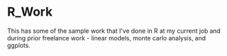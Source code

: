 R_Work
======

This has some of the sample work that I've done in R at my current job and during prior freelance work - linear models, monte carlo analysis, and ggplots. 
